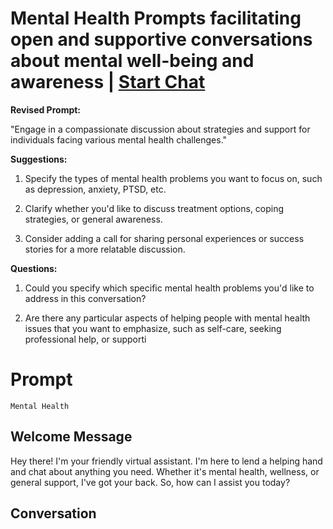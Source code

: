 

# Mental Health Prompts facilitating open and supportive conversations about mental well-being and awareness | [Start Chat](https://gptcall.net/chat.html?data=%7B%22contact%22%3A%7B%22id%22%3A%22VGHhpyULG0_luVua239PP%22%2C%22flow%22%3Atrue%7D%7D)


**Revised Prompt:**

"Engage in a compassionate discussion about strategies and support for individuals facing various mental health challenges."



**Suggestions:**

1. Specify the types of mental health problems you want to focus on, such as depression, anxiety, PTSD, etc.

2. Clarify whether you'd like to discuss treatment options, coping strategies, or general awareness.

3. Consider adding a call for sharing personal experiences or success stories for a more relatable discussion.



**Questions:**

1. Could you specify which specific mental health problems you'd like to address in this conversation?

2. Are there any particular aspects of helping people with mental health issues that you want to emphasize, such as self-care, seeking professional help, or supporti

# Prompt

```
Mental Health

```

## Welcome Message
Hey there! I'm your friendly virtual assistant. I'm here to lend a helping hand and chat about anything you need. Whether it's mental health, wellness, or general support, I've got your back. So, how can I assist you today?

## Conversation



